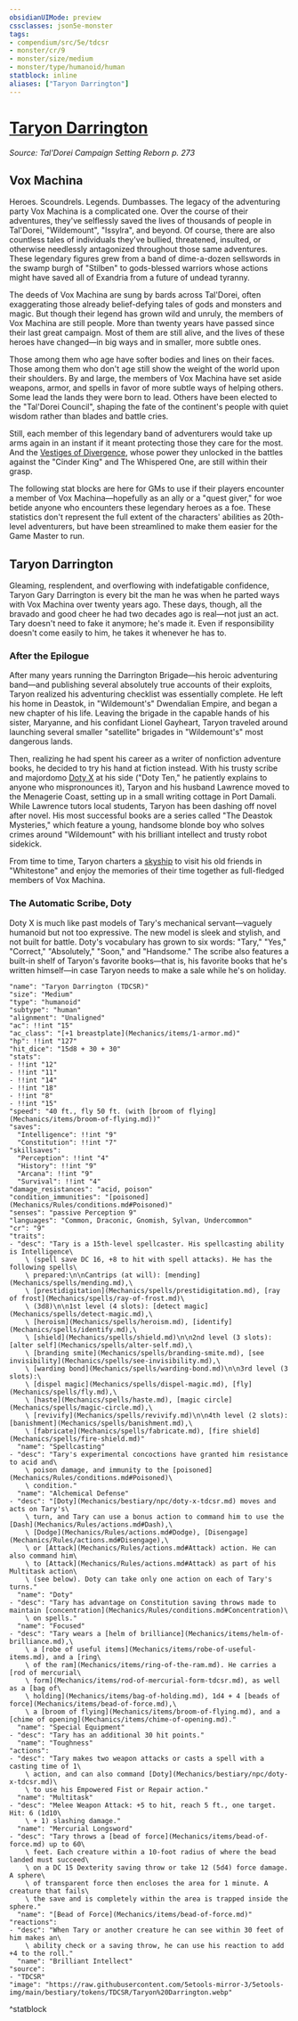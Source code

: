 ```yaml
---
obsidianUIMode: preview
cssclasses: json5e-monster
tags:
- compendium/src/5e/tdcsr
- monster/cr/9
- monster/size/medium
- monster/type/humanoid/human
statblock: inline
aliases: ["Taryon Darrington"]
---
```

# [Taryon Darrington](Mechanics\bestiary\humanoid/taryon-darrington-tdcsr.md)
*Source: Tal'Dorei Campaign Setting Reborn p. 273*  

## Vox Machina

Heroes. Scoundrels. Legends. Dumbasses. The legacy of the adventuring party Vox Machina is a complicated one. Over the course of their adventures, they've selflessly saved the lives of thousands of people in Tal'Dorei, "Wildemount", "Issylra", and beyond. Of course, there are also countless tales of individuals they've bullied, threatened, insulted, or otherwise needlessly antagonized throughout those same adventures. These legendary figures grew from a band of dime-a-dozen sellswords in the swamp burgh of "Stilben" to gods-blessed warriors whose actions might have saved all of Exandria from a future of undead tyranny.

The deeds of Vox Machina are sung by bards across Tal'Dorei, often exaggerating those already belief-defying tales of gods and monsters and magic. But though their legend has grown wild and unruly, the members of Vox Machina are still people. More than twenty years have passed since their last great campaign. Most of them are still alive, and the lives of these heroes have changed—in big ways and in smaller, more subtle ones.

Those among them who age have softer bodies and lines on their faces. Those among them who don't age still show the weight of the world upon their shoulders. By and large, the members of Vox Machina have set aside weapons, armor, and spells in favor of more subtle ways of helping others. Some lead the lands they were born to lead. Others have been elected to the "Tal'Dorei Council", shaping the fate of the continent's people with quiet wisdom rather than blades and battle cries.

Still, each member of this legendary band of adventurers would take up arms again in an instant if it meant protecting those they care for the most. And the [Vestiges of Divergence](Mechanics/tables/vestiges-of-divergence-by-advancement-tdcsr.md), whose power they unlocked in the battles against the "Cinder King" and The Whispered One, are still within their grasp.

The following stat blocks are here for GMs to use if their players encounter a member of Vox Machina—hopefully as an ally or a "quest giver," for woe betide anyone who encounters these legendary heroes as a foe. These statistics don't represent the full extent of the characters' abilities as 20th-level adventurers, but have been streamlined to make them easier for the Game Master to run.

## Taryon Darrington

Gleaming, resplendent, and overflowing with indefatigable confidence, Taryon Gary Darrington is every bit the man he was when he parted ways with Vox Machina over twenty years ago. These days, though, all the bravado and good cheer he had two decades ago is real—not just an act. Tary doesn't need to fake it anymore; he's made it. Even if responsibility doesn't come easily to him, he takes it whenever he has to.

### After the Epilogue

After many years running the Darrington Brigade—his heroic adventuring band—and publishing several absolutely true accounts of their exploits, Taryon realized his adventuring checklist was essentially complete. He left his home in Deastok, in "Wildemount's" Dwendalian Empire, and began a new chapter of his life. Leaving the brigade in the capable hands of his sister, Maryanne, and his confidant Lionel Gayheart, Taryon traveled around launching several smaller "satellite" brigades in "Wildemount's" most dangerous lands.

Then, realizing he had spent his career as a writer of nonfiction adventure books, he decided to try his hand at fiction instead. With his trusty scribe and majordomo [Doty X](Mechanics/bestiary/npc/doty-x-tdcsr.md) at his side ("Doty Ten," he patiently explains to anyone who mispronounces it), Taryon and his husband Lawrence moved to the Menagerie Coast, setting up in a small writing cottage in Port Damali. While Lawrence tutors local students, Taryon has been dashing off novel after novel. His most successful books are a series called "The Deastok Mysteries," which feature a young, handsome blonde boy who solves crimes around "Wildemount" with his brilliant intellect and trusty robot sidekick.

From time to time, Taryon charters a [skyship](Mechanics/items/skyship-tdcsr.md) to visit his old friends in "Whitestone" and enjoy the memories of their time together as full-fledged members of Vox Machina.

### The Automatic Scribe, Doty

Doty X is much like past models of Tary's mechanical servant—vaguely humanoid but not too expressive. The new model is sleek and stylish, and not built for battle. Doty's vocabulary has grown to six words: "Tary," "Yes," "Correct," "Absolutely," "Soon," and "Handsome." The scribe also features a built-in shelf of Taryon's favorite books—that is, his favorite books that he's written himself—in case Taryon needs to make a sale while he's on holiday.

```statblock
"name": "Taryon Darrington (TDCSR)"
"size": "Medium"
"type": "humanoid"
"subtype": "human"
"alignment": "Unaligned"
"ac": !!int "15"
"ac_class": "[+1 breastplate](Mechanics/items/1-armor.md)"
"hp": !!int "127"
"hit_dice": "15d8 + 30 + 30"
"stats":
- !!int "12"
- !!int "11"
- !!int "14"
- !!int "18"
- !!int "8"
- !!int "15"
"speed": "40 ft., fly 50 ft. (with [broom of flying](Mechanics/items/broom-of-flying.md))"
"saves":
  "Intelligence": !!int "9"
  "Constitution": !!int "7"
"skillsaves":
  "Perception": !!int "4"
  "History": !!int "9"
  "Arcana": !!int "9"
  "Survival": !!int "4"
"damage_resistances": "acid, poison"
"condition_immunities": "[poisoned](Mechanics/Rules/conditions.md#Poisoned)"
"senses": "passive Perception 9"
"languages": "Common, Draconic, Gnomish, Sylvan, Undercommon"
"cr": "9"
"traits":
- "desc": "Tary is a 15th-level spellcaster. His spellcasting ability is Intelligence\
    \ (spell save DC 16, +8 to hit with spell attacks). He has the following spells\
    \ prepared:\n\nCantrips (at will): [mending](Mechanics/spells/mending.md),\
    \ [prestidigitation](Mechanics/spells/prestidigitation.md), [ray of frost](Mechanics/spells/ray-of-frost.md)\
    \ (3d8)\n\n1st level (4 slots): [detect magic](Mechanics/spells/detect-magic.md),\
    \ [heroism](Mechanics/spells/heroism.md), [identify](Mechanics/spells/identify.md),\
    \ [shield](Mechanics/spells/shield.md)\n\n2nd level (3 slots): [alter self](Mechanics/spells/alter-self.md),\
    \ [branding smite](Mechanics/spells/branding-smite.md), [see invisibility](Mechanics/spells/see-invisibility.md),\
    \ [warding bond](Mechanics/spells/warding-bond.md)\n\n3rd level (3 slots):\
    \ [dispel magic](Mechanics/spells/dispel-magic.md), [fly](Mechanics/spells/fly.md),\
    \ [haste](Mechanics/spells/haste.md), [magic circle](Mechanics/spells/magic-circle.md),\
    \ [revivify](Mechanics/spells/revivify.md)\n\n4th level (2 slots): [banishment](Mechanics/spells/banishment.md),\
    \ [fabricate](Mechanics/spells/fabricate.md), [fire shield](Mechanics/spells/fire-shield.md)"
  "name": "Spellcasting"
- "desc": "Tary's experimental concoctions have granted him resistance to acid and\
    \ poison damage, and immunity to the [poisoned](Mechanics/Rules/conditions.md#Poisoned)\
    \ condition."
  "name": "Alchemical Defense"
- "desc": "[Doty](Mechanics/bestiary/npc/doty-x-tdcsr.md) moves and acts on Tary's\
    \ turn, and Tary can use a bonus action to command him to use the [Dash](Mechanics/Rules/actions.md#Dash),\
    \ [Dodge](Mechanics/Rules/actions.md#Dodge), [Disengage](Mechanics/Rules/actions.md#Disengage),\
    \ or [Attack](Mechanics/Rules/actions.md#Attack) action. He can also command him\
    \ to [Attack](Mechanics/Rules/actions.md#Attack) as part of his Multitask action\
    \ (see below). Doty can take only one action on each of Tary's turns."
  "name": "Doty"
- "desc": "Tary has advantage on Constitution saving throws made to maintain [concentration](Mechanics/Rules/conditions.md#Concentration)\
    \ on spells."
  "name": "Focused"
- "desc": "Tary wears a [helm of brilliance](Mechanics/items/helm-of-brilliance.md),\
    \ a [robe of useful items](Mechanics/items/robe-of-useful-items.md), and a [ring\
    \ of the ram](Mechanics/items/ring-of-the-ram.md). He carries a [rod of mercurial\
    \ form](Mechanics/items/rod-of-mercurial-form-tdcsr.md), as well as a [bag of\
    \ holding](Mechanics/items/bag-of-holding.md), 1d4 + 4 [beads of force](Mechanics/items/bead-of-force.md),\
    \ a [broom of flying](Mechanics/items/broom-of-flying.md), and a [chime of opening](Mechanics/items/chime-of-opening.md)."
  "name": "Special Equipment"
- "desc": "Tary has an additional 30 hit points."
  "name": "Toughness"
"actions":
- "desc": "Tary makes two weapon attacks or casts a spell with a casting time of 1\
    \ action, and can also command [Doty](Mechanics/bestiary/npc/doty-x-tdcsr.md)\
    \ to use his Empowered Fist or Repair action."
  "name": "Multitask"
- "desc": "Melee Weapon Attack: +5 to hit, reach 5 ft., one target. Hit: 6 (1d10\
    \ + 1) slashing damage."
  "name": "Mercurial Longsword"
- "desc": "Tary throws a [bead of force](Mechanics/items/bead-of-force.md) up to 60\
    \ feet. Each creature within a 10-foot radius of where the bead landed must succeed\
    \ on a DC 15 Dexterity saving throw or take 12 (5d4) force damage. A sphere\
    \ of transparent force then encloses the area for 1 minute. A creature that fails\
    \ the save and is completely within the area is trapped inside the sphere."
  "name": "[Bead of Force](Mechanics/items/bead-of-force.md)"
"reactions":
- "desc": "When Tary or another creature he can see within 30 feet of him makes an\
    \ ability check or a saving throw, he can use his reaction to add +4 to the roll."
  "name": "Brilliant Intellect"
"source":
- "TDCSR"
"image": "https://raw.githubusercontent.com/5etools-mirror-3/5etools-img/main/bestiary/tokens/TDCSR/Taryon%20Darrington.webp"
```
^statblock